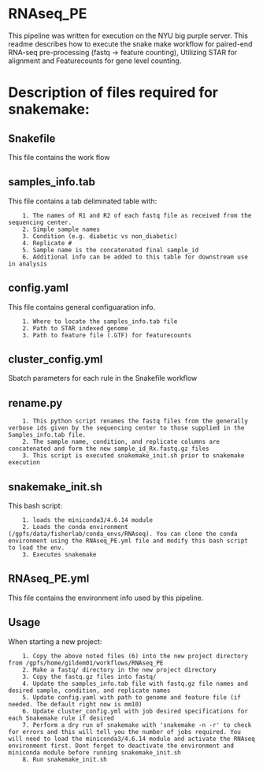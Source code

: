 # RNAseq_PE
This pipeline was written for execution on the NYU big purple server. This readme describes how to execute the snake make workflow for paired-end RNA-seq pre-processing (fastq -> feature counting), Utilizing STAR for alignment and Featurecounts for gene level counting.

# Description of files required for snakemake:
## Snakefile
This file contains the work flow
## samples_info.tab
This file contains a tab deliminated table with:

		1. The names of R1 and R2 of each fastq file as received from the sequencing center. 
		2. Simple sample names
		3. Condition (e.g. diabetic vs non_diabetic)
		4. Replicate #
		5. Sample name is the concatenated final sample_id 
		6. Additional info can be added to this table for downstream use in analysis
## config.yaml
This file contains general configuaration info.

		1. Where to locate the samples_info.tab file
		2. Path to STAR indexed genome
		3. Path to feature file (.GTF) for featurecounts
## cluster_config.yml
Sbatch parameters for each rule in the Snakefile workflow
## rename.py
		1. This python script renames the fastq files from the generally verbose ids given by the sequencing center to those supplied in the Samples_info.tab file.
		2. The sample name, condition, and replicate columns are concatenated and form the new sample_id_Rx.fastq.gz files
		3. This script is executed snakemake_init.sh prior to snakemake execution
## snakemake_init.sh
This bash script:

		1. loads the miniconda3/4.6.14 module
		2. Loads the conda environment (/gpfs/data/fisherlab/conda_envs/RNAseq). You can clone the conda environment using the RNAseq_PE.yml file and modify this bash script to load the env.
		3. Executes snakemake
## RNAseq_PE.yml
This file contains the environment info used by this pipeline. 
## Usage
When starting a new project:

		1. Copy the above noted files (6) into the new project directory from /gpfs/home/gildem01/workflows/RNAseq_PE
		2. Make a fastq/ directory in the new project directory
		3. Copy the fastq.gz files into fastq/ 
		4. Update the samples_info.tab file with fastq.gz file names and desired sample, condition, and replicate names
		5. Update config.yaml with path to genome and feature file (if needed. The default right now is mm10)
		6. Update cluster_config.yml with job desired specifications for each Snakemake rule if desired
		7. Perform a dry run of snakemake with 'snakemake -n -r' to check for errors and this will tell you the number of jobs required. You will need to load the miniconda3/4.6.14 module and activate the RNAseq environment first. Dont forget to deactivate the environment and miniconda module before running snakemake_init.sh
		8. Run snakemake_init.sh
